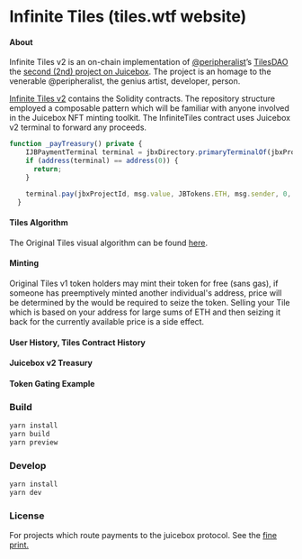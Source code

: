 # Infinite Tiles (tiles.wtf website)

#### About

Infinite Tiles v2 is an on-chain implementation of [@peripheralist](https://twitter.com/peripheralist)’s [TilesDAO](https://github.com/TileDAO) the [second (2nd) project on Juicebox](https://juicebox.money/#/p/tiles). The project is an homage to the venerable @peripheralist, the genius artist, developer, person.

[Infinite Tiles v2](https://github.com/tankbottoms/tiles-on-chain) contains the Solidity contracts. The repository structure employed a composable pattern which will be familiar with anyone involved in the Juicebox NFT minting toolkit. The InfiniteTiles contract uses Juicebox v2 terminal to forward any proceeds.

```typescript
function _payTreasury() private {
    IJBPaymentTerminal terminal = jbxDirectory.primaryTerminalOf(jbxProjectId, JBTokens.ETH);
    if (address(terminal) == address(0)) {
      return;
    }

    terminal.pay(jbxProjectId, msg.value, JBTokens.ETH, msg.sender, 0, false, '', '');
  }
```

#### Tiles Algorithm

The Original Tiles visual algorithm can be found [here](https://github.com/tankbottoms/tiles-wtf-gallery/blob/main/src/tiles/tilesStandalone.ts). 

#### Minting

Original Tiles v1 token holders may mint their token for free (sans gas), if someone has preemptively minted another individual's address, price will be determined by the would be required to seize the token. Selling your Tile which is based on your address for large sums of ETH and then seizing it back for the currently available price is a side effect.

#### User History, Tiles Contract History

#### Juicebox v2 Treasury

#### Token Gating Example

### Build

```bash
yarn install
yarn build
yarn preview
```

### Develop

```bash
yarn install
yarn dev
```

### License

For projects which route payments to the juicebox protocol. See the [fine print.](./LICENSE)
